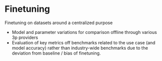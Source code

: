 # Finetuning
Finetuning on datasets around a centralized purpose 
- Model and parameter variations for comparison offline through various 3p providers
- Evaluation of key metrics off benchmarks related to the use case (and model accuracy) rather than industry-wide benchmarks due to the deviation from baseline / bias of finetuning.
